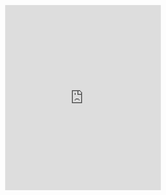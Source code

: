 <iframe src='https://view.officeapps.live.com/op/view.aspx?src={{ site.github.url | url_encode }}%2Fraw%2Fmaster%2FDocumentation%2FSSW.PointBank.pptx' width='100%' height='600px' frameborder='0'>
